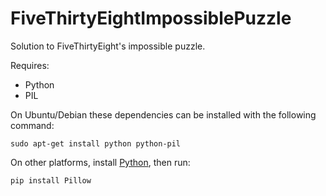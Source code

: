 # FiveThirtyEightImpossiblePuzzle
Solution to FiveThirtyEight's impossible puzzle.

Requires:
 - Python
 - PIL

On Ubuntu/Debian these dependencies can be installed with the following command:
```
sudo apt-get install python python-pil
```

On other platforms, install [Python](http://python.org), then run:
```
pip install Pillow
```
